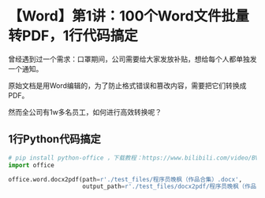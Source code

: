 # 【Word】第1讲：100个Word文件批量转PDF，1行代码搞定

曾经遇到过一个需求：口罩期间，公司需要给大家发放补贴，想给每个人都单独发一个通知。

原始文档是用Word编辑的，为了防止格式错误和篡改内容，需要把它们转换成PDF。

然而全公司有1w多名员工，如何进行高效转换呢？

## 1行Python代码搞定



```python
# pip install python-office ，下载教程：https://www.bilibili.com/video/BV1pT4y1k7FH
import office

office.word.docx2pdf(path=r'./test_files/程序员晚枫（作品合集）.docx',
                     output_path=r'./test_files/docx2pdf/程序员晚枫（作品合集）.pdf')
```

